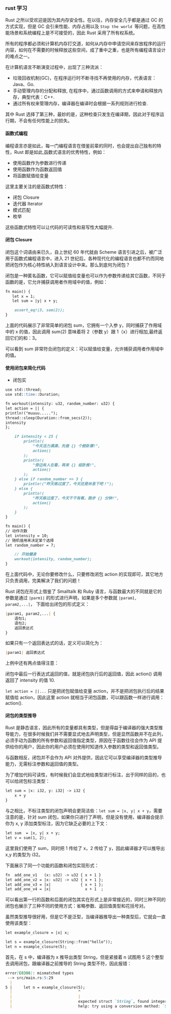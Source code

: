 ### rust 学习

Rust 之所以受欢迎是因为其内存安全性。在以往，内存安全几乎都是通过 GC 的方式实现，但是 GC 会引来性能、内存占用以及 `Stop the world `等问题，在高性能场景和系统编程上是不可接受的，因此 Rust 采用了所有权系统。

所有的程序都必须和计算机内存打交道，如何从内存中申请空间来存放程序的运行内容，如何在不需要的时候释放这些空间，成了重中之重，也是所有编程语言设计的难点之一。

在计算机语言不断演变过程中，出现了三种流派：

* 垃圾回收机制(GC)，在程序运行时不断寻找不再使用的内存，代表语言：Java、Go.
* 手动管理内存的分配和释放, 在程序中，通过函数调用的方式来申请和释放内存，典型代表：C++.
* 通过所有权来管理内存，编译器在编译时会根据一系列规则进行检查.

其中 Rust 选择了第三种，最妙的是，这种检查只发生在编译期，因此对于程序运行期，不会有任何性能上的损失。

#### 函数式编程

编程语言亦是如此，每一门编程语言在借鉴前辈的同时，也会提出自己独有的特性，Rust 即是如此,函数式语言的优秀特性，例如：

* 使用函数作为参数进行传递
* 使用函数作为函数返回值
* 将函数赋值给变量

这里主要关注的是函数式特性：

* 闭包 Closure
* 迭代器 Iterator
* 模式匹配
* 枚举

这些函数式特性可以让代码的可读性和易写性大幅提升.

#### 闭包 Closure

闭包这个词语由来已久，自上世纪 60 年代就由 Scheme 语言引进之后，被广泛用于函数式编程语言中，进入 21 世纪后，各种现代化的编程语言也都不约而同地把闭包作为核心特性纳入到语言设计中来。那么到底何为闭包？

闭包是一种匿名函数，它可以赋值给变量也可以作为参数传递给其它函数，不同于函数的是，它允许捕获调用者作用域中的值，例如：
```markdown
fn main() {
   let x = 1;
   let sum = |y| x + y;

    assert_eq!(3, sum(2));
}
```

上面的代码展示了非常简单的闭包 sum，它拥有一个入参 y，同时捕获了作用域中的 x 的值，因此调用 sum(2) 意味着将 2（参数 y）跟 1（x）进行相加,最终返回它们的和：3。

可以看到 sum 非常符合闭包的定义：可以赋值给变量，允许捕获调用者作用域中的值。

#### 使用闭包来简化代码

* 闭包实

```markdown
use std::thread;
use std::time::Duration;

fn workout(intensity: u32, random_number: u32) {
let action = || {
println!("muuuu.....");
thread::sleep(Duration::from_secs(2));
intensity
};

    if intensity < 25 {
        println!(
            "今天活力满满，先做 {} 个俯卧撑!",
            action()
        );
        println!(
            "旁边有人在看，再来 {} 组卧推!",
            action()
        );
    } else if random_number == 3 {
        println!("昨天练过度了，今天还是休息下吧！");
    } else {
        println!(
            "昨天练过度了，今天干干有氧，跑步 {} 分钟!",
            action()
        );
    }
}

fn main() {
// 动作次数
let intensity = 10;
// 随机值用来决定某个选择
let random_number = 7;

    // 开始健身
    workout(intensity, random_number);
}
```

在上面代码中，无论你要修改什么，只要修改闭包 action 的实现即可，其它地方只负责调用，完美解决了我们的问题！

Rust 闭包在形式上借鉴了 Smalltalk 和 Ruby 语言，与函数最大的不同就是它的参数是通过 `|parm1|` 的形式进行声明，如果是多个参数就 `|param1, param2,...|`， 下面给出闭包的形式定义：
```markdown
|param1, param2,...| {
    语句1;
    语句2;
    返回表达式
}
```
如果只有一个返回表达式的话，定义可以简化为：
```markdown
|param1| 返回表达式
```

上例中还有两点值得注意：

闭包中最后一行表达式返回的值，就是闭包执行后的返回值，因此 action() 调用返回了 intensity 的值 10.

`let action = ||...` 只是把闭包赋值给变量 action，并不是把闭包执行后的结果赋值给 action，因此这里 action 就相当于闭包函数，可以跟函数一样进行调用：action().

#### 闭包的类型推导

Rust 是静态语言，因此所有的变量都具有类型，但是得益于编译器的强大类型推导能力，在很多时候我们并不需要显式地去声明类型，但是显然函数并不在此列，必须手动为函数的所有参数和返回值指定类型，原因在于函数往往会作为 API 提供给你的用户，因此你的用户必须在使用时知道传入参数的类型和返回值类型。

与函数相反，闭包并不会作为 API 对外提供，因此它可以享受编译器的类型推导能力，无需标注参数和返回值的类型。

为了增加代码可读性，有时候我们会显式地给类型进行标注，出于同样的目的，也可以给闭包标注类型：

```markdown
let sum = |x: i32, y: i32| -> i32 {
    x + y
}
```

与之相比，不标注类型的闭包声明会更简洁些：`let sum = |x, y| x + y`，需要注意的是，针对 sum 闭包，如果你只进行了声明，但是没有使用，编译器会提示你为 x, y 添加类型标注，因为它缺乏必要的上下文：

```markdown
let sum  = |x, y| x + y;
let v = sum(1, 2);
```

这里我们使用了 sum，同时把 1 传给了 x，2 传给了 y，因此编译器才可以推导出 x,y 的类型为 i32。

下面展示了同一个功能的函数和闭包实现形式：
```markdown
fn  add_one_v1   (x: u32) -> u32 { x + 1 }
let add_one_v2 = |x: u32| -> u32 { x + 1 };
let add_one_v3 = |x|             { x + 1 };
let add_one_v4 = |x|               x + 1  ;
```
可以看出第一行的函数和后面的闭包其实在形式上是非常接近的，同时三种不同的闭包也展示了三种不同的使用方式：省略参数、返回值类型和花括号对。

虽然类型推导很好用，但是它不是泛型，当编译器推导出一种类型后，它就会一直使用该类型：
```markdown
let example_closure = |x| x;

let s = example_closure(String::from("hello"));
let n = example_closure(5);
```
首先，在 s 中，编译器为 x 推导出类型 String，但是紧接着 n 试图用 5 这个整型去调用闭包，跟编译器之前推导的 String 类型不符，因此报错：
```markdown
error[E0308]: mismatched types
 --> src/main.rs:5:29
  |
5 |     let n = example_closure(5);
  |                             ^
  |                             |
  |                             expected struct `String`, found integer // 期待String类型，却发现一个整数
  |                             help: try using a conversion method: `5.to_string()`
```
